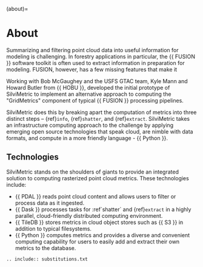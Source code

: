 (about)=

# About

Summarizing and filtering point cloud data into useful information for modeling
is challenging. In forestry applications in particular, the {{ FUSION }} software toolkit
is often used to extract information in preparation for modeling. FUSION, however,
has a few missing features that make it

Working with Bob McGaughey and the USFS GTAC team, Kyle Mann and Howard Butler from
{{ HOBU }}, developed the initial prototype of SilviMetric to implement an alternative
approach to computing the "GridMetrics" component of typical {{ FUSION }} processing
pipelines.

SilviMetric does this by breaking apart the computation of metrics into three
distinct steps – {ref}`info`, {ref}`shatter`, and {ref}`extract`. SilviMetric takes
an infrastructure computing approach to the challenge by applying emerging open
source technologies that speak cloud, are nimble with data formats, and compute
in a more friendly language - {{ Python }}.

## Technologies

SilviMetric stands on the shoulders of giants to provide an integrated solution to
computing rasterized point cloud metrics. These technologies include:

- {{ PDAL }} reads point cloud content and allows users to filter or process data
  as it ingested.
- {{ Dask }} processes tasks for :ref\`shatter\` and {ref}`extract` in a highly
  parallel, cloud-friendly distributed computing environment.
- {{ TileDB }} stores metrics in cloud object stores such as {{ S3 }} in addition to
  typical filesystems.
- {{ Python }} computes metrics and provides a diverse and convenient computing
  capability for users to easily add and extract their own metrics to the database.

```{eval-rst}
.. include:: substitutions.txt
```

